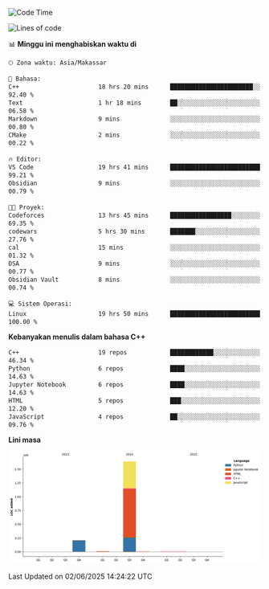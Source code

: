 <!--START_SECTION:waka-->
![Code Time](http://img.shields.io/badge/Code%20Time-257%20hrs%206%20mins-blue)

![Lines of code](https://img.shields.io/badge/Sejak%20Hello%20World%20aku%20telah%20menulis-1.9%20million%20baris%20kode-blue)

📊 **Minggu ini menghabiskan waktu di** 

```text
🕑︎ Zona waktu: Asia/Makassar

💬 Bahasa: 
C++                      18 hrs 20 mins      ███████████████████████░░   92.40 % 
Text                     1 hr 18 mins        ██░░░░░░░░░░░░░░░░░░░░░░░   06.58 % 
Markdown                 9 mins              ░░░░░░░░░░░░░░░░░░░░░░░░░   00.80 % 
CMake                    2 mins              ░░░░░░░░░░░░░░░░░░░░░░░░░   00.22 % 

🔥 Editor: 
VS Code                  19 hrs 41 mins      █████████████████████████   99.21 % 
Obsidian                 9 mins              ░░░░░░░░░░░░░░░░░░░░░░░░░   00.79 % 

🐱‍💻 Proyek: 
Codeforces               13 hrs 45 mins      █████████████████░░░░░░░░   69.35 % 
codewars                 5 hrs 30 mins       ███████░░░░░░░░░░░░░░░░░░   27.76 % 
cal                      15 mins             ░░░░░░░░░░░░░░░░░░░░░░░░░   01.32 % 
DSA                      9 mins              ░░░░░░░░░░░░░░░░░░░░░░░░░   00.77 % 
Obsidian Vault           8 mins              ░░░░░░░░░░░░░░░░░░░░░░░░░   00.74 % 

💻 Sistem Operasi: 
Linux                    19 hrs 50 mins      █████████████████████████   100.00 % 
```

**Kebanyakan menulis dalam bahasa C++** 

```text
C++                      19 repos            ████████████░░░░░░░░░░░░░   46.34 % 
Python                   6 repos             ████░░░░░░░░░░░░░░░░░░░░░   14.63 % 
Jupyter Notebook         6 repos             ████░░░░░░░░░░░░░░░░░░░░░   14.63 % 
HTML                     5 repos             ███░░░░░░░░░░░░░░░░░░░░░░   12.20 % 
JavaScript               4 repos             ██░░░░░░░░░░░░░░░░░░░░░░░   09.76 % 
```



**Lini masa**

![Lines of Code chart](https://raw.githubusercontent.com/yusuf601/yusuf601/main/assets/bar_graph.png)


 Last Updated on 02/06/2025 14:24:22 UTC
<!--END_SECTION:waka-->

